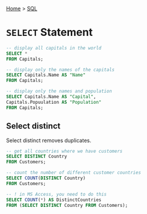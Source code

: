[Home](../../README.md) > [SQL](./README.md)

# `SELECT` Statement

```sql
-- display all capitals in the world
SELECT *
FROM Capitals;

-- display only the names of the capitals
SELECT Capitals.Name AS "Name"
FROM Capitals;

-- display only the names and population
SELECT Capitals.Name AS "Capital",
Capitals.Popuulation AS "Population"
FROM Capitals;
```

## Select distinct

Select distinct removes duplicates.

```sql
-- get all countries where we have customers
SELECT DISTINCT Country
FROM Customers;

-- count the number of different customer countries
SELECT COUNT(DISTINCT Country)
FROM Customers;

-- ! in MS Access, you need to do this
SELECT COUNT(*) AS DistinctCountries
FROM (SELECT DISTINCT Country FROM Customers);
```
